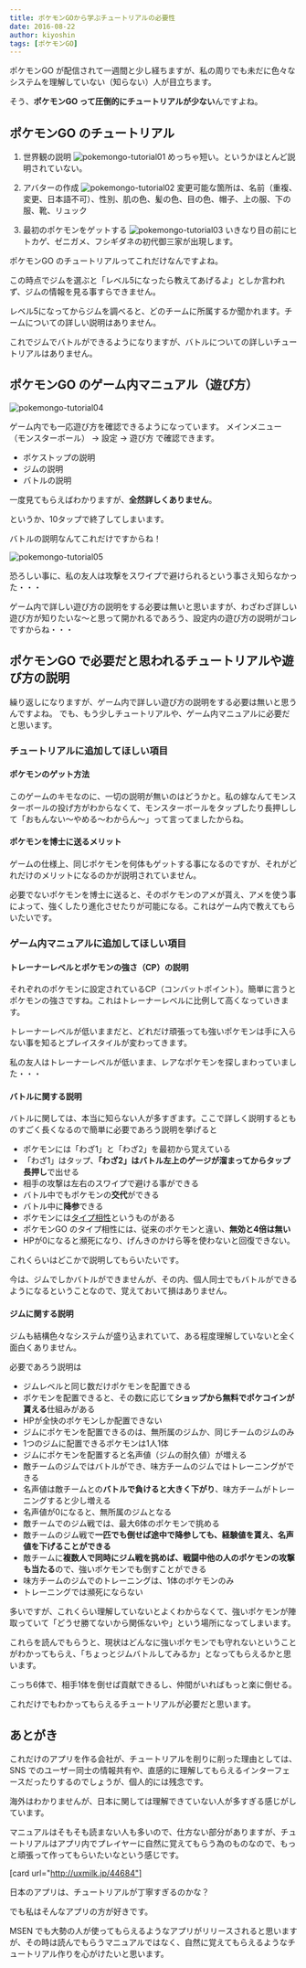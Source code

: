```yaml
---
title: ポケモンGOから学ぶチュートリアルの必要性
date: 2016-08-22
author: kiyoshin
tags: [ポケモンGO]
---
```


ポケモンGO が配信されて一週間と少し経ちますが、私の周りでも未だに色々なシステムを理解していない（知らない）人が目立ちます。

そう、**ポケモンGO って圧倒的にチュートリアルが少ない**んですよね。

## ポケモンGO のチュートリアル

1. 世界観の説明
![pokemongo-tutorial01](images/pokemongo-tutorial-1.jpg)
めっちゃ短い。というかほとんど説明されていない。

2. アバターの作成
![pokemongo-tutorial02](images/pokemongo-tutorial-2.png)
変更可能な箇所は、名前（重複、変更、日本語不可）、性別、肌の色、髪の色、目の色、帽子、上の服、下の服、靴、リュック

3. 最初のポケモンをゲットする
![pokemongo-tutorial03](images/pokemongo-tutorial-3.jpg)
いきなり目の前にヒトカゲ、ゼニガメ、フシギダネの初代御三家が出現します。

ポケモンGO のチュートリアルってこれだけなんですよね。

この時点でジムを選ぶと「レベル5になったら教えてあげるよ」としか言われず、ジムの情報を見る事すらできません。

レベル5になってからジムを調べると、どのチームに所属するか聞かれます。チームについての詳しい説明はありません。

これでジムでバトルができるようになりますが、バトルについての詳しいチュートリアルはありません。

## ポケモンGO のゲーム内マニュアル（遊び方）

![pokemongo-tutorial04](images/pokemongo-tutorial-4.jpg)

ゲーム内でも一応遊び方を確認できるようになっています。
メインメニュー（モンスターボール） → 設定 → 遊び方 で確認できます。

* ポケストップの説明
* ジムの説明
* バトルの説明

一度見てもらえばわかりますが、**全然詳しくありません**。

というか、10タップで終了してしまいます。

バトルの説明なんてこれだけですからね！

![pokemongo-tutorial05](images/pokemongo-tutorial-5.jpg)

恐ろしい事に、私の友人は攻撃をスワイプで避けられるという事さえ知らなかった・・・

ゲーム内で詳しい遊び方の説明をする必要は無いと思いますが、わざわざ詳しい遊び方が知りたいな～と思って開かれるであろう、設定内の遊び方の説明がコレですからね・・・

## ポケモンGO で必要だと思われるチュートリアルや遊び方の説明
繰り返しになりますが、ゲーム内で詳しい遊び方の説明をする必要は無いと思うんですよね。
でも、もう少しチュートリアルや、ゲーム内マニュアルに必要だと思います。

### チュートリアルに追加してほしい項目
#### ポケモンのゲット方法
このゲームのキモなのに、一切の説明が無いのはどうかと。私の嫁なんてモンスターボールの投げ方がわからなくて、モンスターボールをタップしたり長押しして「おもんない～やめる～わからん～」って言ってましたからね。

#### ポケモンを博士に送るメリット
ゲームの仕様上、同じポケモンを何体もゲットする事になるのですが、それがどれだけのメリットになるのかが説明されていません。

必要でないポケモンを博士に送ると、そのポケモンのアメが貰え、アメを使う事によって、強くしたり進化させたりが可能になる。これはゲーム内で教えてもらいたいです。

### ゲーム内マニュアルに追加してほしい項目
#### トレーナーレベルとポケモンの強さ（CP）の説明
それぞれのポケモンに設定されているCP（コンバットポイント）。簡単に言うとポケモンの強さですね。これはトレーナーレベルに比例して高くなっていきます。

トレーナーレベルが低いままだと、どれだけ頑張っても強いポケモンは手に入らない事を知るとプレイスタイルが変わってきます。

私の友人はトレーナーレベルが低いまま、レアなポケモンを探しまわっていました・・・

#### バトルに関する説明
バトルに関しては、本当に知らない人が多すぎます。ここで詳しく説明するとものすごく長くなるので簡単に必要であろう説明を挙げると

* ポケモンには「わざ1」と「わざ2」を最初から覚えている
* 「わざ1」はタップ、**「わざ2」はバトル左上のゲージが溜まってからタップ長押し**で出せる
* 相手の攻撃は左右のスワイプで避ける事ができる
* バトル中でもポケモンの**交代**ができる
* バトル中に**降参**できる
* ポケモンには[タイプ相性](https://game8.jp/pokemon-go/beginner/74336)というものがある
* ポケモンGO のタイプ相性には、従来のポケモンと違い、**無効と4倍は無い**
* HPが0になると瀕死になり、げんきのかけら等を使わないと回復できない。

これくらいはどこかで説明してもらいたいです。

今は、ジムでしかバトルができませんが、その内、個人同士でもバトルができるようになるということなので、覚えておいて損はありません。

#### ジムに関する説明
ジムも結構色々なシステムが盛り込まれていて、ある程度理解していないと全く面白くありません。

必要であろう説明は

* ジムレベルと同じ数だけポケモンを配置できる
* ポケモンを配置できると、その数に応じて**ショップから無料でポケコインが貰える**仕組みがある
* HPが全快のポケモンしか配置できない
* ジムにポケモンを配置できるのは、無所属のジムか、同じチームのジムのみ
* 1つのジムに配置できるポケモンは1人1体
* ジムにポケモンを配置すると名声値（ジムの耐久値）が増える
* 敵チームのジムではバトルができ、味方チームのジムではトレーニングができる
* 名声値は敵チームとの**バトルで負けると大きく下がり**、味方チームがトレーニングすると少し増える
* 名声値が0になると、無所属のジムとなる
* 敵チームでのジム戦では、最大6体のポケモンで挑める
* 敵チームのジム戦で**一匹でも倒せば途中で降参しても、経験値を貰え、名声値を下げることができる**
* 敵チームに**複数人で同時にジム戦を挑めば、戦闘中他の人のポケモンの攻撃も当たる**ので、強いポケモンでも倒すことができる
* 味方チームのジムでのトレーニングは、1体のポケモンのみ
* トレーニングでは瀕死にならない

多いですが、これくらい理解していないとよくわからなくて、強いポケモンが陣取っていて「どうせ勝てないから関係ないや」という場所になってしまいます。

これらを読んでもらうと、現状はどんなに強いポケモンでも守れないということがわかってもらえ、「ちょっとジムバトルしてみるか」となってもらえるかと思います。

こっち6体で、相手1体を倒せば貢献できるし、仲間がいればもっと楽に倒せる。

これだけでもわかってもらえるチュートリアルが必要だと思います。

## あとがき
これだけのアプリを作る会社が、チュートリアルを削りに削った理由としては、SNS でのユーザー同士の情報共有や、直感的に理解してもらえるインターフェースだったりするのでしょうが、個人的には残念です。

海外はわかりませんが、日本に関しては理解できていない人が多すぎる感じがしています。

マニュアルはそもそも読まない人も多いので、仕方ない部分がありますが、チュートリアルはアプリ内でプレイヤーに自然に覚えてもらう為のものなので、もっと頑張って作ってもらいたいなという感じです。

[card url="http://uxmilk.jp/44684"]

日本のアプリは、チュートリアルが丁寧すぎるのかな？

でも私はそんなアプリの方が好きです。

MSEN でも大勢の人が使ってもらえるようなアプリがリリースされると思いますが、その時は読んでもらうマニュアルではなく、自然に覚えてもらえるようなチュートリアル作りを心がけたいと思います。
